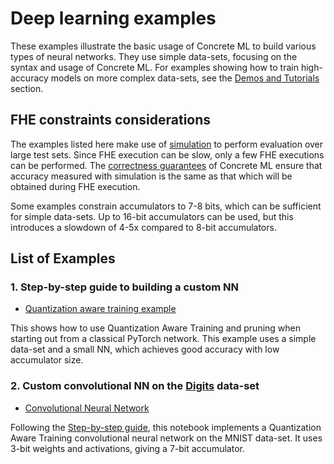 # Deep learning examples

These examples illustrate the basic usage of Concrete ML to build various types of neural networks. They use simple data-sets, focusing on the syntax and usage of Concrete ML. For examples showing how to train high-accuracy models on more complex data-sets, see the [Demos and Tutorials](showcase.md) section.

## FHE constraints considerations

The examples listed here make use of [simulation](../explanations/compilation.md#fhe-simulation) to perform evaluation over large test sets. Since FHE execution can be slow, only a few FHE executions can be performed. The [correctness guarantees](../getting-started/concepts.md#cryptography-concepts) of Concrete ML ensure that accuracy measured with simulation is the same as that which will be obtained during FHE execution.

Some examples constrain accumulators to 7-8 bits, which can be sufficient for simple data-sets. Up to 16-bit accumulators can be used, but this introduces a slowdown of 4-5x compared to 8-bit accumulators.

## List of Examples

### 1. Step-by-step guide to building a custom NN

* [Quantization aware training example](../advanced_examples/QuantizationAwareTraining.ipynb)

This shows how to use Quantization Aware Training and pruning when starting out from a classical PyTorch network. This example uses a simple data-set and a small NN, which achieves good accuracy with low accumulator size.

### 2. Custom convolutional NN on the [Digits](https://scikit-learn.org/stable/modules/generated/sklearn.datasets.load_digits.html) data-set

* [Convolutional Neural Network](../advanced_examples/ConvolutionalNeuralNetwork.ipynb)

Following the [Step-by-step guide](../deep-learning/fhe_friendly_models.md), this notebook implements a Quantization Aware Training convolutional neural network on the MNIST data-set. It uses 3-bit weights and activations, giving a 7-bit accumulator.
